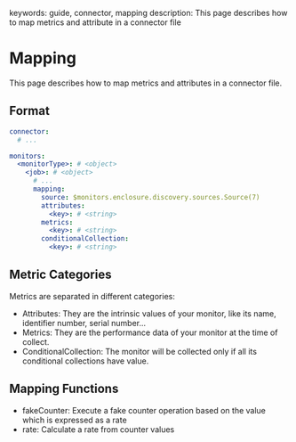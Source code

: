 keywords: guide, connector, mapping
description: This page describes how to map metrics and attribute in a connector file

# Mapping

This page describes how to map metrics and attributes in a connector file.

## Format

```yaml
connector:
  # ...

monitors:
  <monitorType>: # <object> 
    <job>: # <object>
      # ...
      mapping:
        source: $monitors.enclosure.discovery.sources.Source(7)
        attributes:
          <key>: # <string>
        metrics:
          <key>: # <string>
        conditionalCollection:
          <key>: # <string>
```

## Metric Categories

Metrics are separated in different categories:
* Attributes: They are the intrinsic values of your monitor, like its name, identifier number, serial number...
* Metrics: They are the performance data of your monitor at the time of collect.
* ConditionalCollection: The monitor will be collected only if all its conditional collections have value.

## Mapping Functions
* fakeCounter: Execute a fake counter operation based on the value which is expressed as a rate
* rate: Calculate a rate from counter values